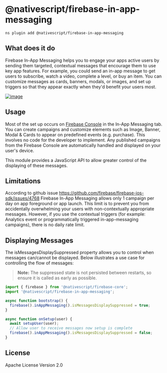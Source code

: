 # @nativescript/firebase-in-app-messaging

```cli
ns plugin add @nativescript/firebase-in-app-messaging
```

## What does it do

Firebase In-App Messaging helps you to engage your apps active users by sending them targeted, contextual messages that encourage them to use key app features. For example, you could send an in-app message to get users to subscribe, watch a video, complete a level, or buy an item. You can customize messages as cards, banners, modals, or images, and set up triggers so that they appear exactly when they'd benefit your users most.


[![image](https://img.youtube.com/vi/5MRKpvKV2pg/hqdefault.jpg)](https://www.youtube.com/watch?v=5MRKpvKV2pg)


## Usage

Most of the set up occurs on [Firebase Console](https://console.firebase.google.com/u/0/project/_/inappmessaging) in the In-App Messaging tab. You can create campaigns and customize elements such as Image, Banner, Modal & Cards to appear on predefined events (e.g. purchase). This involves no code for the developer to implement. Any published campaigns from the Firebase Console are automatically handled and displayed on your user's device.

This module provides a JavaScript API to allow greater control of the displaying of these messages.


## Limitations


According to github issue https://github.com/firebase/firebase-ios-sdk/issues/4768 Firebase In-App Messaging allows only 1 campaign per day on app foreground or app launch. This limit is to prevent you from accidentally overwhelming your users with non-contextually appropriate messages. However, if you use the contextual triggers (for example: Analytics event or programmatically triggered in-app-messaging campaigns), there is no daily rate limit.


## Displaying Messages

The isMessagesDisplaySuppressed property allows you to control when messages can/cannot be displayed. Below illustrates a use case for controlling the flow of messages:


> **Note:** The suppressed state is not persisted between restarts, so ensure it is called as early as possible.



```ts
import { firebase } from '@nativescript/firebase-core';
import '@nativescript/firebase-in-app-messaging';

async function bootstrap() {
  firebase().inAppMessaging().isMessagesDisplaySuppressed = true;
}

async function onSetup(user) {
  await setupUser(user);
  // Allow user to receive messages now setup is complete
  firebase().inAppMessaging().isMessagesDisplaySuppressed = false;
}

```

## License

Apache License Version 2.0

